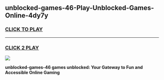 
## unblocked-games-46-Play-Unblocked-Games-Online-4dy7y
<h3>
<a href="https://premium76.site?title=unblocked-games-46&ref=24A">CLICK TO PLAY</a></h3>
<hr>

<h3>
<a href="https://premium76.site?title=unblocked-games-46&ref=24A">CLICK 2 PLAY</a>
  
</h3>

<a href="https://premium76.site?title=unblocked-games-46&ref=24A"><img src="https://clearcache.store/games.png"></a>


**unblocked-games-46 games unblocked: Your Gateway to Fun and Accessible Online Gaming**
